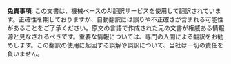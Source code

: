 

**免責事項**:
この文書は、機械ベースのAI翻訳サービスを使用して翻訳されています。正確性を期しておりますが、自動翻訳には誤りや不正確さが含まれる可能性があることをご了承ください。原文の言語で作成された元の文書が権威ある情報源と見なされるべきです。重要な情報については、専門の人間による翻訳をお勧めします。この翻訳の使用に起因する誤解や誤訳について、当社は一切の責任を負いません。